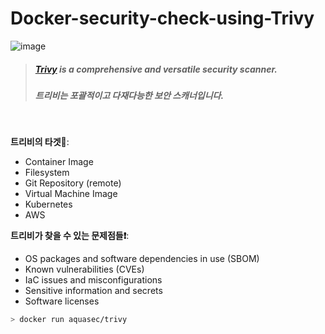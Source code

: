 # Docker-security-check-using-Trivy

![image](https://github.com/user-attachments/assets/d73ba76b-c9f5-416d-9683-ada643f1339d)

> ##### [Trivy](https://trivy.dev/) is a comprehensive and versatile security scanner. 
> ##### 트리비는 포괄적이고 다재다능한 보안 스캐너입니다.  

<br>

**트리비의 타겟🚀**:

 - Container Image
 - Filesystem
 - Git Repository (remote)
 - Virtual Machine Image
 - Kubernetes
 - AWS

**트리비가 찾을 수 있는 문제점들❗**:

 - OS packages and software dependencies in use (SBOM)
 - Known vulnerabilities (CVEs)
 - IaC issues and misconfigurations
 - Sensitive information and secrets
 - Software licenses



```bash
> docker run aquasec/trivy
```
